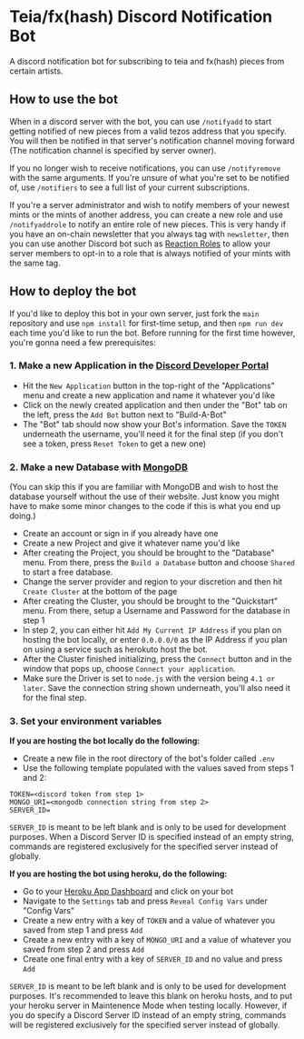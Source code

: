 # Teia/fx(hash) Discord Notification Bot
A discord notification bot for subscribing to teia and fx(hash) pieces from certain artists.

## How to use the bot
When in a discord server with the bot, you can use `/notifyadd` to start getting notified of new pieces from a valid tezos address that you specify. You will then be notified in that server's notification channel moving forward (The notification channel is specified by server owner).

If you no longer wish to receive notifications, you can use `/notifyremove` with the same arguments. If you're unsure of what you're set to be notified of, use `/notifiers` to see a full list of your current subscriptions.

If you're a server administrator and wish to notify members of your newest mints or the mints of another address, you can create a new role and use `/notifyaddrole` to notify an entire role of new pieces. This is very handy if you have an on-chain newsletter that you always tag with `newsletter`, then you can use another Discord bot such as [Reaction Roles](https://top.gg/bot/550613223733329920) to allow your server members to opt-in to a role that is always notified of your mints with the same tag.

## How to deploy the bot
If you'd like to deploy this bot in your own server, just fork the `main` repository and use `npm install` for first-time setup, and then `npm run dev` each time you'd like to run the bot. Before running for the first time however, you're gonna need a few prerequisites:

### 1. Make a new Application in the [Discord Developer Portal](https://discord.com/developers)

- Hit the `New Application` button in the top-right of the "Applications" menu and create a new application and name it whatever you'd like
- Click on the newly created application and then under the "Bot" tab on the left, press the `Add Bot` button next to "Build-A-Bot"
- The "Bot" tab should now show your Bot's information. Save the `TOKEN` underneath the username, you'll need it for the final step (if you don't see a token, press `Reset Token` to get a new one)

### 2. Make a new Database with [MongoDB](https://www.mongodb.com/)

(You can skip this if you are familiar with MongoDB and wish to host the database yourself without the use of their website. Just know you might have to make some minor changes to the code if this is what you end up doing.)

- Create an account or sign in if you already have one
- Create a new Project and give it whatever name you'd like
- After creating the Project, you should be brought to the "Database" menu. From there, press the `Build a Database` button and choose `Shared` to start a free database.
- Change the server provider and region to your discretion and then hit `Create Cluster` at the bottom of the page
- After creating the Cluster, you should be brought to the "Quickstart" menu. From there, setup a Username and Password for the database in step 1
- In step 2, you can either hit `Add My Current IP Address` if you plan on hosting the bot locally, or enter `0.0.0.0/0` as the IP Address if you plan on using a service such as herokuto host the bot.
- After the Cluster finished initializing, press the `Connect` button and in the window that pops up, choose `Connect your application`.
- Make sure the Driver is set to `node.js` with the version being `4.1 or later`. Save the connection string shown underneath, you'll also need it for the final step.

### 3. Set your environment variables

__**If you are hosting the bot locally do the following:**__

- Create a new file in the root directory of the bot's folder called `.env`
- Use the following template populated with the values saved from steps 1 and 2:

```
TOKEN=<discord token from step 1>
MONGO_URI=<mongodb connection string from step 2>
SERVER_ID=
```

`SERVER_ID` is meant to be left blank and is only to be used for development purposes. When a Discord Server ID is specified instead of an empty string, commands are registered exclusively for the specified server instead of globally.


__**If you are hosting the bot using heroku, do the following:**__

- Go to your [Heroku App Dashboard](https://dashboard.heroku.com/apps) and click on your bot
- Navigate to the `Settings` tab and press `Reveal Config Vars` under "Config Vars"
- Create a new entry with a key of `TOKEN` and a value of whatever you saved from step 1 and press `Add`
- Create a new entry with a key of `MONGO_URI` and a value of whatever you saved from step 2 and press `Add`
- Create one final entry with a key of `SERVER_ID` and no value and press `Add`

`SERVER_ID` is meant to be left blank and is only to be used for development purposes. It's recommended to leave this blank on heroku hosts, and to put your heroku server in Maintenence Mode when testing locally. However, if you do specify a Discord Server ID instead of an empty string, commands will be registered exclusively for the specified server instead of globally.